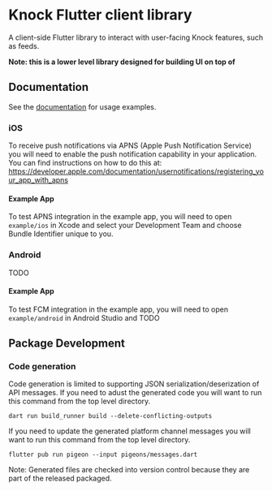 # Knock Flutter client library

A client-side Flutter library to interact with user-facing Knock features, such as feeds.

**Note: this is a lower level library designed for building UI on top of**

## Documentation

See the [documentation](https://docs.knock.app/notification-feeds/bring-your-own-ui) for usage examples.

### iOS
To receive push notifications via APNS (Apple Push Notification Service) you will need to enable the push notification capability in your application. You can find instructions on how to do this at:
https://developer.apple.com/documentation/usernotifications/registering_your_app_with_apns

#### Example App
To test APNS integration in the example app, you will need to open `example/ios` in Xcode and select your Development Team and choose Bundle Identifier unique to you.

### Android
TODO

#### Example App
To test FCM integration in the example app, you will need to open `example/android` in Android Studio and TODO

## Package Development

### Code generation
Code generation is limited to supporting JSON serialization/deserization of API messages. If you need to 
adust the generated code you will want to run this command from the top level directory.
```
dart run build_runner build --delete-conflicting-outputs
```

If you need to update the generated platform channel messages you will want to run this command from the top level directory.
```
flutter pub run pigeon --input pigeons/messages.dart
```

Note: Generated files are checked into version control because they are part of the released packaged.